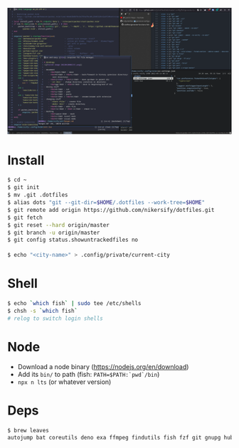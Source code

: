 ![Arch Linux setup (ryrz)](ryrz.png)

# Install
```bash
$ cd ~
$ git init
$ mv .git .dotfiles
$ alias dots "git --git-dir=$HOME/.dotfiles --work-tree=$HOME"
$ git remote add origin https://github.com/nikersify/dotfiles.git
$ git fetch
$ git reset --hard origin/master
$ git branch -u origin/master
$ git config status.showuntrackedfiles no

$ echo "<city-name>" > .config/private/current-city
```

# Shell
```bash
$ echo `which fish` | sudo tee /etc/shells
$ chsh -s `which fish`
# relog to switch login shells
```

# Node
- Download a node binary (https://nodejs.org/en/download)
- Add its `bin/` to path (fish: ``PATH=$PATH:`pwd`/bin``)
- `npx n lts` (or whatever version)

# Deps
```bash
$ brew leaves
autojump bat coreutils deno exa ffmpeg findutils fish fzf git gnupg hub insect jo jq libvterm lua ncdu neovim nghttp2 ranger ripgrep the_silver_searcher tmux wget youtube-dl
```
